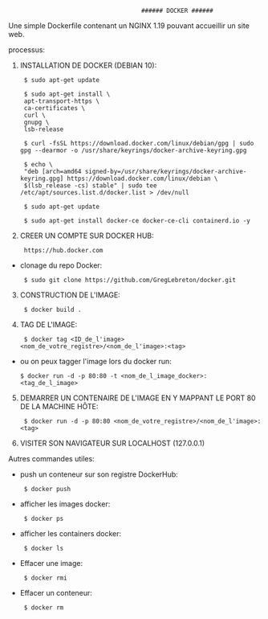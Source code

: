                                          ###### DOCKER ######



Une simple Dockerfile contenant un NGINX 1.19 pouvant accueillir un site web.

processus:

1) INSTALLATION DE DOCKER (DEBIAN 10):

        $ sudo apt-get update

        $ sudo apt-get install \
        apt-transport-https \
        ca-certificates \
        curl \
        gnupg \
        lsb-release

        $ curl -fsSL https://download.docker.com/linux/debian/gpg | sudo gpg --dearmor -o /usr/share/keyrings/docker-archive-keyring.gpg
  
        $ echo \
        "deb [arch=amd64 signed-by=/usr/share/keyrings/docker-archive-keyring.gpg] https://download.docker.com/linux/debian \
        $(lsb_release -cs) stable" | sudo tee /etc/apt/sources.list.d/docker.list > /dev/null

        $ sudo apt-get update

        $ sudo apt-get install docker-ce docker-ce-cli containerd.io -y
        
2) CREER UN COMPTE SUR DOCKER HUB:

        https://hub.docker.com
        
 * clonage du repo Docker:

        $ sudo git clone https://github.com/GregLebreton/docker.git
        
  
3) CONSTRUCTION DE L'IMAGE:
 
        $ docker build .
  
4) TAG DE L'IMAGE:

        $ docker tag <ID_de_l'image> <nom_de_votre_registre>/<nom_de_l'image>:<tag>
        
  * ou on peux tagger l'image lors du docker run:

        $ docker run -d -p 80:80 -t <nom_de_l_image_docker>:<tag_de_l_image>
  
5) DEMARRER UN CONTENAIRE DE L'IMAGE EN Y MAPPANT LE PORT 80 DE LA MACHINE HÔTE:

        $ docker run -d -p 80:80 <nom_de_votre_registre>/<nom_de_l'image>:<tag>

6) VISITER SON NAVIGATEUR SUR LOCALHOST (127.0.0.1)



Autres commandes utiles:

   - push un conteneur sur son registre DockerHub:

          $ docker push
          
   - afficher les images docker:

          $ docker ps
          
   - afficher les containers docker:

          $ docker ls
    
   - Effacer une image:

          $ docker rmi

   - Effacer un conteneur:

          $ docker rm

      
   

  
  
